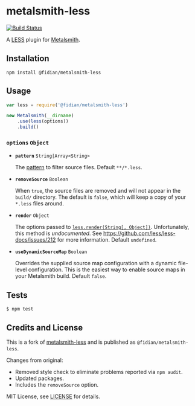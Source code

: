 # metalsmith-less

[![Build Status](https://travis-ci.org/christophercliff/metalsmith-less.png?branch=master)](https://travis-ci.org/christophercliff/metalsmith-less)

A [LESS](http://lesscss.org/) plugin for [Metalsmith](http://www.metalsmith.io/).

## Installation

```
npm install @fidian/metalsmith-less
```

## Usage

```js
var less = require('@fidian/metalsmith-less')

new Metalsmith(__dirname)
    .use(less(options))
    .build()
```

### **`options`** `Object`

- **`pattern`** `String|Array<String>`

    The [pattern](https://github.com/sindresorhus/multimatch) to filter source files. Default `**/*.less`.

- **`removeSource`** `Boolean`

    When `true`, the source files are removed and will not appear in the `build/` directory.  The default is `false`, which will keep a copy of your `*.less` files around.

- **`render`** `Object`

    The options passed to [`less.render(String[, Object])`](http://lesscss.org/usage/#programmatic-usage). Unfortunately, this method is *undocumented*. See https://github.com/less/less-docs/issues/212 for more information. Default `undefined`.

- **`useDynamicSourceMap`** `Boolean`

    Overrides the supplied source map configuration with a dynamic file-level configuration. This is the easiest way to enable source maps in your Metalsmith build. Default `false`.

## Tests

```
$ npm test
```

## Credits and License

This is a fork of [metalsmith-less](https://github.com/christophercliff/metalsmith-less/) and is published as `@fidian/metalsmith-less`.

Changes from original:

* Removed style check to eliminate problems reported via `npm audit`.
* Updated packages.
* Includes the `removeSource` option.

MIT License, see [LICENSE](LICENSE.md) for details.
